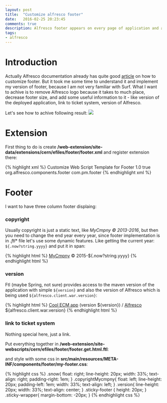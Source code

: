 ```yaml
---
layout: post
title:  "Customize alfresco footer"
date:   2016-02-25 20:23:45
comments: true
description: Alfresco footer appears on every page of application and actually there is not much interesting there - logo, copyright and some links. Let's replace it with your application specific footer!
tags: 
- alfresco
---
```


# Introduction

Actually Alfresco documentation already has quite good [article](http://docs.alfresco.com/5.0/tasks/dev-extensions-share-tutorials-fm-temp-customize.html) on how to customize footer. But it took me some time to understand it and implement my version of footer, because I am not very familiar with Surf.
What I want to achive is to remove Alfresco logo because it takes to much place, decrease footer size, and add some useful information to it - like version of the deployed application, link to ticket system, version of Alfresco.

Let's see how to achive following result:
![]({{site.url}}/images/alfCustomFooter.png)

# Extension

First thing to do is create **/web-extension/site-data/extensions/cern/efiles/footer/footer.xml** and register extension there:

{% highlight xml %}
<extension>
  <modules>
    <module>
      <id>Customize Web Script Template for Footer</id>
      <version>1.0</version>
      <auto-deploy>true</auto-deploy>
      <customizations>
        <customization>
          <targetPackageRoot>org.alfresco.components.footer</targetPackageRoot>
          <sourcePackageRoot>com.pm.footer</sourcePackageRoot>
        </customization>
      </customizations>
    </module>
  </modules>
</extension>
{% endhighlight xml %}

# Footer

I want to have three column footer displaing:

### copyright

Usually copyright is just a static text, like _MyCmpny &copy; 2013-2016_, but then you need to change the end year every year, since footer implementation is in *.ftl** file let's use some dynamic features. Like getting the current year: `${.now?string.yyyy}` and put it in span:

{% highlight html %}
<span class="copyrightMycmpny">
  <span><a href="http://home.mycmpny" target="_blank">MyCmpny</a> &copy; 2015-${.now?string.yyyy}</span>
</span>
{% endhighlight html %}

### version

Ftl (maybe Spring, not sure) provides access to the maven version of the application with simple `${version}` and also the version of Alfresco which is being used `${alfresco.client.war.version}`:

{% highlight html %}
<span class="version">
  <span>
    <a href="#" onclick="Alfresco.module.getAboutShareInstance().show(); return false;">
      Cool ECM app</a>
    (version ${version}) / 
    <a href="https://www.alfresco.com/">Alfresco</a> ${alfresco.client.war.version}
  </span>
</span>
{% endhighlight html %}

### link to ticket system

Nothing special here, just a link.

Put everything together in **/web-extension/site-webscripts/cern/efiles/footer/footer.get.html.ftl**:

<script src="https://gist.github.com/streetturtle/b8823da9a6db7443fc1e.js"></script>

and style with some css in **src/main/resources/META-INF/components/footer/my-footer.css**:

{% highlight css %}
.snow{
  float: right;
  line-height: 20px;
  width: 33%;
  text-align: right;
  padding-right: 1em;
}
.copyrightMycmpny{
  float: left;
  line-height: 20px;
  padding-left: 1em;
  width: 33%;
  text-align: left;
}
.version{
  line-height: 20px;
  width: 33%;
  text-align: center;
}
.sticky-footer {
  height: 20px;
}
.sticky-wrapper{
  margin-bottom: -20px;
}
{% endhighlight css %}